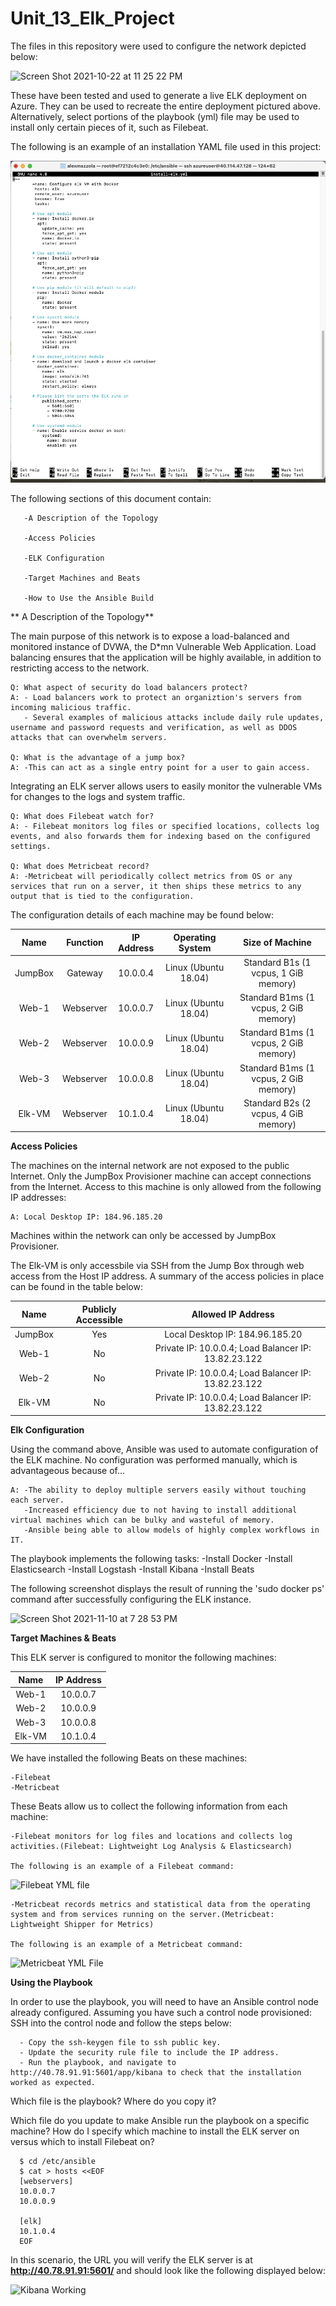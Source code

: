 # Unit_13_Elk_Project

The files in this repository were used to configure the network depicted below:

![Screen Shot 2021-10-22 at 11 25 22 PM](https://user-images.githubusercontent.com/85268980/138543676-8c9b61a5-cbe6-4c1f-919c-ac3d2cdcce1d.png)

These have been tested and used to generate a live ELK deployment on Azure. They can be used to recreate the entire deployment pictured above. Alternatively, select portions of the playbook (yml) file may be used to install only certain pieces of it, such as Filebeat.

The following is an example of an installation YAML file used in this project:

![install-elk](https://github.com/mazzster/Unit_13_Elk_Project/blob/main/install-elk.png)


The following sections of this document contain:

       -A Description of the Topology
   
       -Access Policies
   
       -ELK Configuration 
       
       -Target Machines and Beats
  
       -How to Use the Ansible Build


** A Description of the Topology**

The main purpose of this network is to expose a load-balanced and monitored instance of DVWA, the D*mn Vulnerable Web Application.
Load balancing ensures that the application will be highly available, in addition to restricting access to the network.

    Q: What aspect of security do load balancers protect? 
    A: - Load balancers work to protect an organiztion's servers from incoming malicious traffic.
       - Several examples of malicious attacks include daily rule updates, username and password requests and verification, as well as DDOS attacks that can overwhelm servers. 

    Q: What is the advantage of a jump box?
    A: -This can act as a single entry point for a user to gain access.

Integrating an ELK server allows users to easily monitor the vulnerable VMs for changes to the logs and system traffic.

    Q: What does Filebeat watch for?
    A: - Filebeat monitors log files or specified locations, collects log events, and also forwards them for indexing based on the configured settings.

    Q: What does Metricbeat record?
    A: -Metricbeat will periodically collect metrics from OS or any services that run on a server, it then ships these metrics to any output that is tied to the configuration.

The configuration details of each machine may be found below:


|   Name  |  Function | IP Address |    Operating System     |            Size of Machine           |
|:-------:|:---------:|:----------:|:-----------------------:|:------------------------------------:|
| JumpBox |  Gateway  |  10.0.0.4  |  Linux (Ubuntu 18.04)   | Standard B1s (1 vcpus, 1 GiB memory) |
|  Web-1  | Webserver |  10.0.0.7  |  Linux (Ubuntu 18.04)   | Standard B1ms (1 vcpus, 2 GiB memory)|
|  Web-2  | Webserver |  10.0.0.9  |  Linux (Ubuntu 18.04)   | Standard B1ms (1 vcpus, 2 GiB memory)|
|  Web-3  | Webserver |  10.0.0.8  |  Linux (Ubuntu 18.04)   | Standard B1ms (1 vcpus, 2 GiB memory)| 
|  Elk-VM | Webserver |  10.1.0.4  |  Linux (Ubuntu 18.04)   | Standard B2s (2 vcpus, 4 GiB memory) |

**Access Policies**

The machines on the internal network are not exposed to the public Internet. Only the JumpBox Provisioner machine can accept connections from the Internet. Access to this machine is only allowed from the following IP addresses:

    A: Local Desktop IP: 184.96.185.20
    
Machines within the network can only be accessed by JumpBox Provisioner.

The Elk-VM is only accessbile via SSH from the Jump Box through web access from the Host IP address. A summary of the access policies in place can be found in the table below:


   |   Name  | Publicly Accessible |                      Allowed IP Address                   |
   |:-------:|:-------------------:|:---------------------------------------------------------:|
   | JumpBox |          Yes        |            Local Desktop IP: 184.96.185.20                |
   |  Web-1  |          No         |   Private IP: 10.0.0.4; Load Balancer IP: 13.82.23.122    |
   |  Web-2  |          No         |   Private IP: 10.0.0.4; Load Balancer IP: 13.82.23.122    |
   |  Elk-VM |          No         |   Private IP: 10.0.0.4; Load Balancer IP: 13.82.23.122    |


**Elk Configuration**

Using the command above, Ansible was used to automate configuration of the ELK machine. No configuration was performed manually, which is advantageous because of...

    A: -The ability to deploy multiple servers easily without touching each server.
       -Increased efficiency due to not having to install additional virtual machines which can be bulky and wasteful of memory.
       -Ansible being able to allow models of highly complex workflows in IT.

The playbook implements the following tasks:
   -Install Docker
   -Install Elasticsearch
   -Install Logstash
   -Install Kibana
   -Install Beats

The following screenshot displays the result of running the 'sudo docker ps' command after successfully configuring the ELK instance.

![Screen Shot 2021-11-10 at 7 28 53 PM](https://user-images.githubusercontent.com/85268980/141226735-ca402d75-7df9-4db2-8129-cc0c0d6b606f.png)

**Target Machines & Beats**

This ELK server is configured to monitor the following machines:

| Name  | IP Address |
|:-----:|:----------:|
| Web-1 |  10.0.0.7  |
| Web-2 |  10.0.0.9  |
| Web-3 |  10.0.0.8  |
| Elk-VM |  10.1.0.4  |

We have installed the following Beats on these machines:

    -Filebeat
    -Metricbeat

These Beats allow us to collect the following information from each machine:

    -Filebeat monitors for log files and locations and collects log activities.(Filebeat: Lightweight Log Analysis & Elasticsearch)
    
    The following is an example of a Filebeat command:
    
   ![Filebeat YML file](https://user-images.githubusercontent.com/85268980/141225132-78e6f466-82b8-4edb-9233-d7f7196db25b.png)

    -Metricbeat records metrics and statistical data from the operating system and from services running on the server.(Metricbeat: Lightweight Shipper for Metrics)
    
    The following is an example of a Metricbeat command:
    
   ![Metricbeat YML File](https://user-images.githubusercontent.com/85268980/141225068-a5e93d78-940b-47cb-b9d3-6f9d3b128822.png)
    
**Using the Playbook**

In order to use the playbook, you will need to have an Ansible control node already configured. Assuming you have such a control node provisioned:
SSH into the control node and follow the steps below:

      - Copy the ssh-keygen file to ssh public key.
      - Update the security rule file to include the IP address.
      - Run the playbook, and navigate to http://40.78.91.91:5601/app/kibana to check that the installation worked as expected.

Which file is the playbook? Where do you copy it?


Which file do you update to make Ansible run the playbook on a specific machine? How do I specify which machine to install the ELK server on versus which to install Filebeat on?

      $ cd /etc/ansible
      $ cat > hosts <<EOF
      [webservers]
      10.0.0.7
      10.0.0.9 
      
      [elk]
      10.1.0.4
      EOF

In this scenario, the URL you will verify the ELK server is at __http://40.78.91.91:5601/__ and should look like the following displayed below:

![Kibana Working](https://user-images.githubusercontent.com/85268980/138544651-9c893be3-80e1-49da-aa3a-663a2a7b3592.png)
